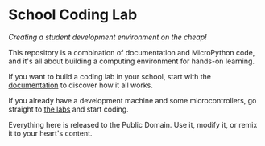 # School Coding Lab
_Creating a student development environment on the cheap!_

This repository is a combination of documentation and MicroPython code, and it's all about building a computing environment for hands-on learning.

If you want to build a coding lab in your school, start with the [documentation](https://davescodemusings.github.io/school-coding-lab/) to discover how it all works.

If you already have a development machine and some microcontrollers, go straight to [the labs](https://davescodemusings.github.io/school-coding-lab/labs/) and start coding.

Everything here is released to the Public Domain. Use it, modify it, or remix it to your heart's content.
